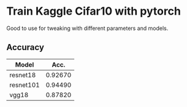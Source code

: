 # Train Kaggle Cifar10 with pytorch

Good to use for tweaking with different parameters and models.

## Accuracy
| Model             | Acc.        |
| ----------------- | ----------- |
| resnet18          | 0.92670     |
| resnet101         | 0.94490     |
| vgg18             | 0.87820     |